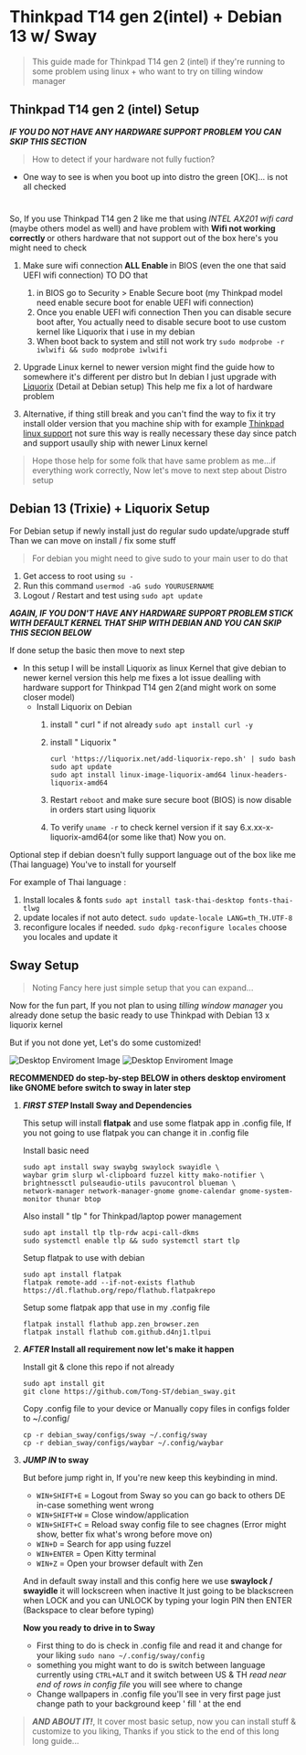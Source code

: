 # Thinkpad T14 gen 2(intel) + Debian 13 w/ Sway

> This guide made for Thinkpad T14 gen 2 (intel) if they're running to some problem using linux + who want to try on tilling window manager

## Thinkpad T14 gen 2 (intel) Setup
***IF YOU DO NOT HAVE ANY HARDWARE SUPPORT PROBLEM YOU CAN *SKIP* THIS SECTION***
> How to detect if your hardware not fully fuction?
- One way to see is when you boot up into distro the green [OK]... is not all checked
#
So, If you use Thinkpad T14 gen 2 like me that using *INTEL AX201 wifi card* (maybe others model as well) and have problem with <b> Wifi not working correctly </b> or others hardware that not support out of the box here's you might need to check

1. Make sure wifi connection <b>ALL Enable </b> in BIOS (even the one that said UEFI wifi connection) TO DO that
    1. in BIOS go to Security > Enable Secure boot (my Thinkpad model need enable secure boot for enable UEFI wifi connection)
    2. Once you enable UEFI wifi connection Then you can disable secure boot after, You actually need to disable secure boot to use custom kernel like Liquorix that i use in my debian
    3. When boot back to system and still not work try
    ``` sudo modprobe -r iwlwifi && sudo modprobe iwlwifi ```
2. Upgrade Linux kernel to newer version might find the guide how to somewhere it's different per distro but In debian I just upgrade with [ Liquorix](https://liquorix.net/) (Detail at Debian setup) This help me fix a lot of hardware problem

3. Alternative, if thing still break and you can't find the way to fix it try install older version that you machine ship with for example [Thinkpad linux support](https://support.lenovo.com/us/en/solutions/pd031426-linux-for-personal-systems) not sure this way is really necessary these day since patch and support usaully ship with newer Linux kernel

> Hope those help for some folk that have same problem as me...if everything work correctly, Now let's move to next step about Distro setup

## Debian 13 (Trixie) + Liquorix Setup
For Debian setup if newly install just do regular sudo update/upgrade stuff
Than we can move on install / fix some stuff
> For debian you might need to give sudo to your main user to do that
    
1. Get access to root using ``` su - ```
2. Run this command ``` usermod -aG sudo YOURUSERNAME ```
3. Logout / Restart and test using ``` sudo apt update ```

***AGAIN, IF YOU DON'T HAVE ANY HARDWARE SUPPORT PROBLEM STICK WITH DEFAULT KERNEL THAT SHIP WITH DEBIAN AND YOU CAN SKIP THIS SECION BELOW***

If done setup the basic then move to next step
- In this setup I will be install Liquorix as linux Kernel that give debian to newer kernel version this help me fixes a lot issue dealling with hardware support for Thinkpad T14 gen 2(and might work on some closer model)
    - Install Liquorix on Debian
        1. install " curl " if not already ``` sudo apt install curl -y ```
        2. install " Liquorix "

            ```
            curl 'https://liquorix.net/add-liquorix-repo.sh' | sudo bash 
            sudo apt update
            sudo apt install linux-image-liquorix-amd64 linux-headers-liquorix-amd64
            ```

        3. Restart ``` reboot ``` and make sure secure boot (BIOS) is now disable in orders start using liquorix
        4. To verify ``` uname -r ``` to check kernel version if it say 6.x.xx-x-liquorix-amd64(or some like that) Now you on.

Optional step if debian doesn't fully support language out of the box like me (Thai language) You've to install for yourself 

For example of Thai language :
1.  Install locales & fonts ``` sudo apt install task-thai-desktop fonts-thai-tlwg  ```
2.  update locales if not auto detect. ``` sudo update-locale LANG=th_TH.UTF-8 ``` 
3. reconfigure locales if needed. 
 ``` sudo dpkg-reconfigure locales ``` choose you locales and update it

## Sway Setup 
> Noting Fancy here just simple setup that you can expand...

Now for the fun part, If you not plan to using *tilling window manager* you already done setup the basic ready to use Thinkpad with Debian 13 x liquorix kernel

But if you not done yet, Let's do some customized! 

![Desktop Enviroment Image](sway_fuzzel.png)
![Desktop Enviroment Image](debian_sway.png)

**RECOMMENDED do step-by-step BELOW in others desktop enviroment like GNOME before switch to sway in later step**

1. ***FIRST STEP* Install Sway and Dependencies**

    This setup will install **flatpak** and use some flatpak app in .config file, If you not going to use flatpak you can change it in .config file
    
    Install basic need
    ``` 
    sudo apt install sway swaybg swaylock swayidle \
    waybar grim slurp wl-clipboard fuzzel kitty mako-notifier \
    brightnessctl pulseaudio-utils pavucontrol blueman \
    network-manager network-manager-gnome gnome-calendar gnome-system-monitor thunar btop
    ```
    Also install " tlp " for Thinkpad/laptop power management
    ```
    sudo apt install tlp tlp-rdw acpi-call-dkms
    sudo systemctl enable tlp && sudo systemctl start tlp
    ```

    Setup flatpak to use with debian
    ```
    sudo apt install flatpak
    flatpak remote-add --if-not-exists flathub https://dl.flathub.org/repo/flathub.flatpakrepo
    ```
    Setup some flatpak app that use in my .config file

    ```
    flatpak install flathub app.zen_browser.zen
    flatpak install flathub com.github.d4nj1.tlpui
    ```
2. ***AFTER* Install all requirement now let's make it happen**

    Install git & clone this repo if not already
    ```
    sudo apt install git
    git clone https://github.com/Tong-ST/debian_sway.git
    ```
    Copy .config file to your device or Manually copy files in configs folder to ~/.config/
    ```
    cp -r debian_sway/configs/sway ~/.config/sway
    cp -r debian_sway/configs/waybar ~/.config/waybar
    ```
3. ***JUMP IN* to sway**
    
    But before jump right in, If you're new keep this keybinding in mind.
    
    - ``` WIN+SHIFT+E ``` = Logout from Sway so you can go back to others DE in-case something went wrong
    - ``` WIN+SHIFT+W ``` = Close window/application
    - ``` WIN+SHIFT+C ``` = Reload sway config file to see chagnes (Error might show, better fix what's wrong before move on)
    - ``` WIN+D ``` = Search for app using fuzzel
    - ``` WIN+ENTER ``` = Open Kitty terminal
    - ``` WIN+Z ``` = Open your browser default with Zen

    And in default sway install and this config here we use **swaylock / swayidle** it will lockscreen when inactive It just going to be blackscreen when LOCK and you can UNLOCK by typing your login PIN then ENTER (Backspace to clear before typing)
    
    **Now you ready to drive in to Sway**
    - First thing to do is check in .config file and read it and change for your liking ``` sudo nano ~/.config/sway/config ```
    - something you might want to do is switch between language currently using ``` CTRL+ALT ``` and it switch between US & TH *read near end of rows in config file* you will see where to change
    - Change wallpapers in .config file you'll see in very first page just change path to your background keep ' fill ' at the end

> ***AND ABOUT IT!***, It cover most basic setup, now you can install stuff & customize to you liking, Thanks if you stick to the end of this long long guide...